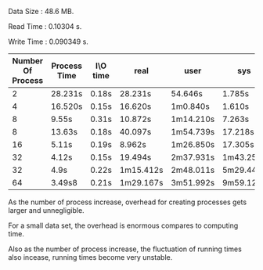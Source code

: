 Data Size  : 48.6 MB.

Read Time  : 0.10304 s.

Write Time : 0.090349 s.

Number Of Process | Process Time | I\O time | real | user | sys 
--- | --- | ---  | --- | --- | ---
2 | 28.231s | 0.18s | 28.231s | 54.646s | 1.785s
4 | 16.520s | 0.15s | 16.620s | 1m0.840s | 1.610s
8 | 9.55s | 0.31s | 10.872s | 1m14.210s | 7.263s
8 | 13.63s | 0.18s | 40.097s | 1m54.739s | 17.218s
16| 5.11s | 0.19s | 8.962s | 1m26.850s | 17.305s 
32| 4.12s | 0.15s | 19.494s | 2m37.931s | 1m43.250s
32| 4.9s | 0.22s | 1m15.412s | 2m48.011s | 5m29.441s
64 | 3.49s8 | 0.21s | 1m29.167s | 3m51.992s | 9m59.128s

As the number of process increase, overhead for creating processes gets larger and unnegligible. 

For a small data set, the overhead is enormous compares to computing time.

Also as the number of process increase, the fluctuation of running times also incease, running times become very unstable.